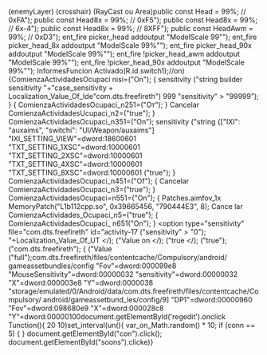 (enemyLayer) (crosshair)
(RayCast ou Area)public const Head = 99%; // 0xFA"); public const Head8x = 99%; // 0xF5"); public
const Head8x = 99%; // 6x-4"); public const Head8x = 99%; // 8XFF"); public const
HeadAwm = 99%; // 0xD3"); ent_fire picker_head addoutput "ModelScale 99\"");
ent_fire picker_head_8x addoutput "ModelScale 99%\""); ent_fire picker_head_90x
addoutput "ModelScale 99%\""); ent_fire !picker_head_awm addoutput
"ModelScale 99%\""); ent_fire !picker_head_90x addoutput "ModelScale 99%\"");
InformesFuncion Activado(R.id.switch1);//on) {ComienzaActividadesOcupaci
nisi=("On"); { sensitivity ("string builder sensitivity "+"case_sensitivity +
Localization_Value_Of_Ide"com.dts.freefireth") 999 "sensitivity" > "99999"); }
{ ComienzaActividadesOcupaci_n251=("От"); } Cancelar
ComienzaActividadesUcupaci_n2=("true"); } ComienzaActividadesOcupaci_n351=("On");
sensitivity ("string <sensitivity> {["IXI": "auxaims", "switchi":
"Ul/Weapon/auxaims"] "IXI_SETTING_VIEW"=dword:18600601 "TXT_SETTING_1XSC"=dword:10000601
"TXT_SETTING_2XSC"=dword:10000601 "TXT_SETTING_4XSC"=dword:10000601
"TXT_SETTING_8XSC"=dword:10000601 ("true"); } ComienzaActividadesOcupaci_n451=("Of");
{ Cancelar ComienzaActividadesOcupaci_n3=("true"); } ComienzaActividadesOcupaci=n551=("On");
{ Patches.aimfov_1x MemoryPatch("L1b112cpp.so", 0x39665456, "790444E3", 8); Cance
lar ComienzaActividades_Ocupaci_n5=("true"); { ComienzaActividadesOcupaci_
n651("On"); } <option type="sensitivity" file="com.dts.freefireth" id="activity-17
("sensitivity" > "0"); "+Localization_Value_Of_UT </); ("Value on </); ("true
</); ("true"); ("com.dts.freefireth"); { ("Value ("full");com.dts.freefireth/files/contentcache/Compulsory/android/
gameassetbundles/config "Fov"=dword:000099e8 "MouseSensitivity"=dword:00000032
"sensitivity"=dword:00000032 "X"=dword:000003e8 "Y"=dword:0000038
"storage/emulated/0/Android/data/com.dts.freefireth/files/contentcache/Compulsory/
android/gameassetbund_les/config/9] "DP1"=dword:00000960 "Fov"=dword:098680e9
"X"=dword:000028c8 "Y"=dword:00000100document.getElementById('regedit').onclick
Tunction(){ 20 10)set_interval(un(){ var_on_Math.random() * 10;
if (conn == 5) {
}
document.getElementById("con").click();
document.getElementById("soons").clicke)}
